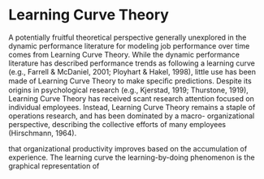 # Learning Curve Theory

A potentially fruitful theoretical perspective generally unexplored in the dynamic performance literature for modeling job performance over time comes from Learning Curve Theory. While the dynamic performance literature has described performance trends as following a learning curve (e.g., Farrell & McDaniel, 2001; Ployhart & Hakel, 1998), little use has been made of Learning Curve Theory to make speciﬁc predictions. Despite its origins in psychological research (e.g., Kjerstad, 1919; Thurstone, 1919), Learning Curve Theory has received scant research attention focused on individual employees. Instead, Learning Curve Theory remains a staple of operations research, and has been dominated by a macro- organizational perspective, describing the collective efforts of many employees (Hirschmann, 1964).

that organizational productivity improves based on the accumulation of experience. The learning curve the learning-by-doing phenomenon is the graphical representation of